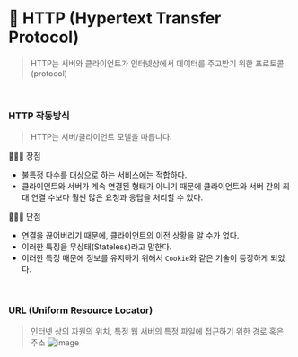 📧 HTTP (Hypertext Transfer Protocol)
===
  > HTTP는 서버와 클라이언트가 인터넷상에서 데이터를 주고받기 위한 프로토콜(protocol)
  
  <br>
  
### HTTP 작동방식
  > HTTP는 서버/클라이언트 모델을 따릅니다.

🙋🏻‍♂️ 장점
- 불특정 다수를 대상으로 하는 서비스에는 적합하다.
- 클라이언트와 서버가 계속 연결된 형태가 아니기 때문에 클라이언트와 서버 간의 최대 연결 수보다 훨씬 많은 요청과 응답을 처리할 수 있다.

🙅🏻‍♂️ 단점
- 연결을 끊어버리기 때문에, 클라이언트의 이전 상황을 알 수가 없다.
- 이러한 특징을 무상태(Stateless)라고 말한다.
- 이러한 특징 때문에 정보를 유지하기 위해서 `Cookie`와 같은 기술이 등장하게 되었다.

<br>

### URL (Uniform Resource Locator)
  > 인터넷 상의 자원의 위치, 특정 웹 서버의 특정 파일에 접근하기 위한 경로 혹은 주소
![image](https://cphinf.pstatic.net/mooc/20180119_25/1516354290022wUY3x_PNG/http_-_.png)




